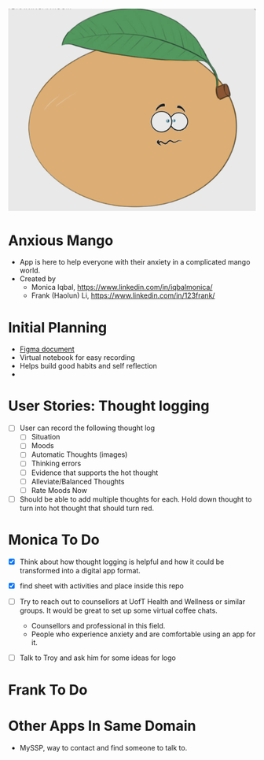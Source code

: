 ![Anxious Mango Mascot](./images/mascot-1.png)

# Anxious Mango
- App is here to help everyone with their anxiety in a complicated mango world.
- Created by 
    - Monica Iqbal, https://www.linkedin.com/in/iqbalmonica/
    - Frank (Haolun) Li, https://www.linkedin.com/in/123frank/

# Initial Planning 
- [Figma document](https://www.figma.com/file/PSTPU66VNV8H60lt8YJgzI/Untitled?node-id=0%3A1)
- Virtual notebook for easy recording
- Helps build good habits and self reflection
- 

# User Stories: Thought logging
- [ ] User can record the following thought log
    - [ ] Situation
    - [ ] Moods
    - [ ] Automatic Thoughts (images)
    - [ ] Thinking errors
    - [ ] Evidence that supports the hot thought
    - [ ] Alleviate/Balanced Thoughts
    - [ ] Rate Moods Now 
- [ ] Should be able to add multiple thoughts for each. Hold down thought to turn into hot thought that should turn red.

# Monica To Do 
- [x] Think about how thought logging is helpful and how it could be transformed into a digital app format.
- [X] find sheet with activities and place inside this repo
- [ ] Try to reach out to counsellors at UofT Health and Wellness or similar groups. It would be great to set up some virtual coffee chats.
    - Counsellors and professional in this field.
    - People who experience anxiety and are comfortable using an app for it.

- [ ] Talk to Troy and ask him for some ideas for logo

# Frank To Do

# Other Apps In Same Domain
- MySSP, way to contact and find someone to talk to.
